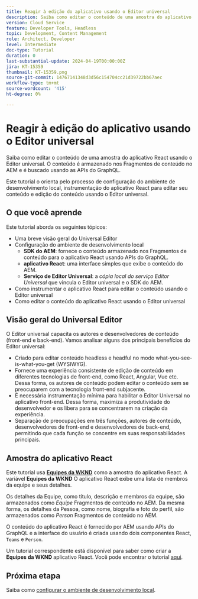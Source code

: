```yaml
---
title: Reagir à edição do aplicativo usando o Editor universal
description: Saiba como editar o conteúdo de uma amostra do aplicativo React usando o Editor universal.
version: Cloud Service
feature: Developer Tools, Headless
topic: Development, Content Management
role: Architect, Developer
level: Intermediate
doc-type: Tutorial
duration: 0
last-substantial-update: 2024-04-19T00:00:00Z
jira: KT-15359
thumbnail: KT-15359.png
source-git-commit: 14767141348d3d56c154704cc21d39722bb67aec
workflow-type: tm+mt
source-wordcount: '415'
ht-degree: 0%

---
```



# Reagir à edição do aplicativo usando o Editor universal

Saiba como editar o conteúdo de uma amostra do aplicativo React usando o Editor universal. O conteúdo é armazenado nos Fragmentos de conteúdo no AEM e é buscado usando as APIs do GraphQL.

Este tutorial o orienta pelo processo de configuração do ambiente de desenvolvimento local, instrumentação do aplicativo React para editar seu conteúdo e edição do conteúdo usando o Editor universal.

## O que você aprende

Este tutorial aborda os seguintes tópicos:

- Uma breve visão geral do Universal Editor
- Configuração do ambiente de desenvolvimento local
   - **SDK do AEM**: fornece o conteúdo armazenado nos Fragmentos de conteúdo para o aplicativo React usando APIs do GraphQL.
   - **aplicativo React**: uma interface simples que exibe o conteúdo do AEM.
   - **Serviço de Editor Universal**: a _cópia local do serviço Editor Universal_ que vincula o Editor universal e o SDK do AEM.
- Como instrumentar o aplicativo React para editar o conteúdo usando o Editor universal
- Como editar o conteúdo do aplicativo React usando o Editor universal


## Visão geral do Universal Editor

O Editor universal capacita os autores e desenvolvedores de conteúdo (front-end e back-end). Vamos analisar alguns dos principais benefícios do Editor universal:

- Criado para editar conteúdo headless e headful no modo what-you-see-is-what-you-get (WYSIWYG).
- Fornece uma experiência consistente de edição de conteúdo em diferentes tecnologias de front-end, como React, Angular, Vue etc. Dessa forma, os autores de conteúdo podem editar o conteúdo sem se preocuparem com a tecnologia front-end subjacente.
- É necessária instrumentação mínima para habilitar o Editor Universal no aplicativo front-end. Dessa forma, maximiza a produtividade do desenvolvedor e os libera para se concentrarem na criação da experiência.
- Separação de preocupações em três funções, autores de conteúdo, desenvolvedores de front-end e desenvolvedores de back-end, permitindo que cada função se concentre em suas responsabilidades principais.


## Amostra do aplicativo React

Este tutorial usa [**Equipes da WKND**](https://github.com/adobe/aem-guides-wknd-graphql/tree/main/basic-tutorial#react-app---basic-tutorial---teampersons) como a amostra do aplicativo React. A variável **Equipes da WKND** O aplicativo React exibe uma lista de membros da equipe e seus detalhes.

Os detalhes da Equipe, como título, descrição e membros da equipe, são armazenados como _Equipe_ Fragmentos de conteúdo no AEM. Da mesma forma, os detalhes da Pessoa, como nome, biografia e foto do perfil, são armazenados como _Person_ Fragmentos de conteúdo no AEM.

O conteúdo do aplicativo React é fornecido por AEM usando APIs do GraphQL e a interface do usuário é criada usando dois componentes React, `Teams` e `Person`.

Um tutorial correspondente está disponível para saber como criar a **Equipes da WKND** aplicativo React. Você pode encontrar o tutorial [aqui](https://experienceleague.adobe.com/en/docs/experience-manager-learn/getting-started-with-aem-headless/graphql/multi-step/overview).

## Próxima etapa

Saiba como [configurar o ambiente de desenvolvimento local](./local-development-setup.md).
